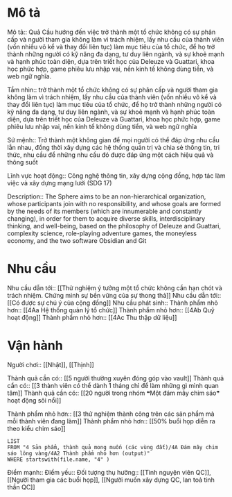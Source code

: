 # Mô tả
Mô tả:: Quả Cầu hướng đến việc trở thành một tổ chức không có sự phân cấp và người tham gia không làm vì trách nhiệm, lấy nhu cầu của thành viên (vốn nhiều vô kể và thay đổi liên tục) làm mục tiêu của tổ chức, để họ trở thành những người có kỹ năng đa dạng, tư duy liên ngành, và sự khoẻ mạnh và hạnh phúc toàn diện, dựa trên triết học của Deleuze và Guattari, khoa học phức hợp, game phiêu lưu nhập vai, nền kinh tế không dùng tiền, và web ngữ nghĩa.

Tầm nhìn:: trở thành một tổ chức không có sự phân cấp và người tham gia không làm vì trách nhiệm, lấy nhu cầu của thành viên (vốn nhiều vô kể và thay đổi liên tục) làm mục tiêu của tổ chức, để họ trở thành những người có kỹ năng đa dạng, tư duy liên ngành, và sự khoẻ mạnh và hạnh phúc toàn diện, dựa trên triết học của Deleuze và Guattari, khoa học phức hợp, game phiêu lưu nhập vai, nền kinh tế không dùng tiền, và web ngữ nghĩa

Sứ mệnh:: Trở thành một không gian để mọi người có thể đáp ứng nhu cầu lẫn nhau, đồng thời xây dựng các hệ thống quản trị và chia sẻ thông tin, tri thức, nhu cầu để những nhu cầu đó được đáp ứng một cách hiệu quả và thông suốt

Lĩnh vực hoạt động:: Công nghệ thông tin, xây dựng cộng đồng, hợp tác làm việc và xây dựng mạng lưới (SDG 17) 



Description:: The Sphere aims to be an non-hierarchical organization, whose participants join with no responsibility, and whose goals are formed by the needs of its members (which are innumerable and constantly changing), in order for them to acquire diverse skills, interdisciplinary thinking, and well-being, based on the philosophy of Deleuze and Guattari, complexity science, role-playing adventure games, the moneyless economy, and the two software Obsidian and Git 

# Nhu cầu
Nhu cầu dẫn tới:: [[Thử nghiệm ý tưởng một tổ chức không cần hạn chót và trách nhiệm. Chứng minh sự bền vững của sự thong thả]] 
Nhu cầu dẫn tới:: [[Có được sự chú ý của cộng đồng]]
Nhu cầu phát sinh::
Thành phẩm nhỏ hơn:: [[4Aa Hệ thống quản lý tổ chức]]
Thành phẩm nhỏ hơn:: [[4Ab Quỹ hoạt động]]
Thành phẩm nhỏ hơn:: [[4Ac Thu thập dữ liệu]]

# Vận hành
Người chơi:: [[Nhật]], [[Thịnh]]

Thành quả cần có:: [[5 người thường xuyên đóng góp vào vault]]
Thành quả cần có:: [[3 thành viên có thể dành 1 tháng chỉ để làm những gì mình quan tâm]]
Thành quả cần có:: [[20 người trong nhóm ❝Một đám mây chim sáo❞ hoạt động sôi nổi]]

Thành phẩm nhỏ hơn:: [[3 thử nghiệm thành công trên các sản phẩm mà mỗi thành viên đang làm]]
Thành phẩm nhỏ hơn:: [[50% buổi họp diễn ra theo kiểu chim sáo]]
```dataview
LIST
FROM "4 Sản phẩm, thành quả mong muốn (các vùng đất)/4A Đám mây chim sáo lông vàng/4A2 Thành phẩm nhỏ hơn (output)" 
WHERE startswith(file.name, "4" )
```

Điểm mạnh::
Điểm yếu::
Đối tượng thụ hưởng:: [[Tình nguyện viên QC]], [[Người tham gia các buổi họp]], [[Người muốn xây dựng QC, lan toả tinh thần QC]]